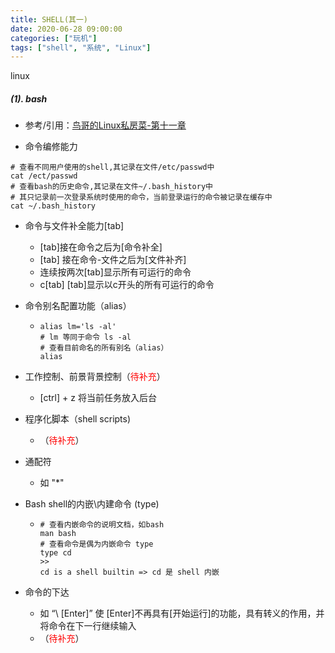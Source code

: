 ```yaml
---
title: SHELL(其一)
date: 2020-06-28 09:00:00
categories: ["玩机"]
tags: ["shell", "系统", "Linux"]
---
```

linux

##### (1). bash

+ 参考/引用：[鸟哥的Linux私房菜-第十一章](http://cn.linux.vbird.org/linux_basic/0320bash_1.php)

+ 命令编修能力

```shell
# 查看不同用户使用的shell,其记录在文件/etc/passwd中
cat /ect/passwd
# 查看bash的历史命令,其记录在文件~/.bash_history中
# 其只记录前一次登录系统时使用的命令，当前登录运行的命令被记录在缓存中
cat ~/.bash_history
```
<!--more-->
+ 命令与文件补全能力[tab]

  + [tab]接在命令之后为[命令补全]
  + [tab] 接在命令-文件之后为[文件补齐]
  + 连续按两次[tab]显示所有可运行的命令
  + c[tab] [tab]显示以c开头的所有可运行的命令

+ 命令别名配置功能（alias）

  + ```shell
    alias lm='ls -al'
    # lm 等同于命令 ls -al
    # 查看目前命名的所有别名（alias） 
    alias
    ```

+ 工作控制、前景背景控制（<font color=red>待补充</font>）

  + [ctrl] + z 将当前任务放入后台

+ 程序化脚本（shell scripts)

  + （<font color=red>待补充</font>）

+ 通配符

  + 如 "*" 

+ Bash shell的内嵌\内建命令 (type)

  + ```shell
    # 查看内嵌命令的说明文档，如bash
    man bash
    # 查看命令是偶为内嵌命令 type
    type cd
    >>
    cd is a shell builtin => cd 是 shell 内嵌
    ```

+ 命令的下达

  + 如 “\ [Enter]” 使 [Enter]不再具有[开始运行]的功能，具有转义的作用，并将命令在下一行继续输入
  + （<font color=red>待补充</font>）

